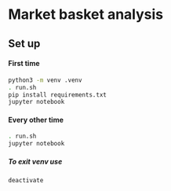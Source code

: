 # Market basket analysis

## Set up

#### First time

```bash
python3 -m venv .venv
. run.sh
pip install requirements.txt
jupyter notebook
```

#### Every other time

```bash
. run.sh
jupyter notebook
```

##### To exit venv use

```bash
deactivate
```
